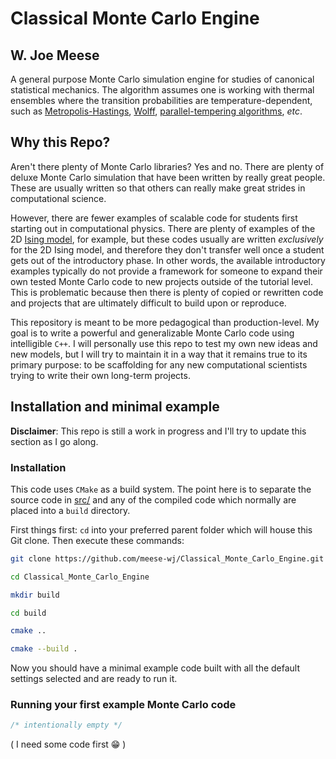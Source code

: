 # Classical Monte Carlo Engine

## W. Joe Meese

A general purpose Monte Carlo simulation engine for studies of canonical statistical mechanics. The algorithm assumes one is working with thermal ensembles where the transition probabilities are temperature-dependent, such as [Metropolis-Hastings](https://www.wikiwand.com/en/Metropolis%E2%80%93Hastings_algorithm), [Wolff](https://www.wikiwand.com/en/Wolff_algorithm), [parallel-tempering algorithms](https://www.wikiwand.com/en/Parallel_tempering), _etc_.

## Why this Repo?

Aren't there plenty of Monte Carlo libraries? Yes and no. There are plenty of deluxe Monte Carlo simulation that have been written by really great people. These are usually written so that others can really make great strides in computational science.

However, there are fewer examples of scalable code for students first starting out in computational physics. There are plenty of examples of the 2D [Ising model](https://www.wikiwand.com/en/Ising_model), for example, but these codes usually are written _exclusively_ for the 2D Ising model, and therefore they don't transfer well once a student gets out of the introductory phase. In other words, the available introductory examples typically do not provide a framework for someone to expand their own tested Monte Carlo code to new projects outside of the tutorial level. This is problematic because then there is plenty of copied or rewritten code and projects that are ultimately difficult to build upon or reproduce.

This repository is meant to be more pedagogical than production-level. My goal is to write a powerful and generalizable Monte Carlo code using intelligible ```C++```. I will personally use this repo to test my own new ideas and new models, but I will try to maintain it in a way that it remains true to its primary purpose: to be scaffolding for any new computational scientists trying to write their own long-term projects.

## Installation and minimal example

__Disclaimer__: This repo is still a work in progress and I'll try to update this section as I go along.

### Installation

This code uses `CMake` as a build system. The point here is to separate the source code in [src/](src) and any of the compiled code which normally are placed into a `build` directory.

First things first: `cd` into your preferred parent folder which will house this Git clone. Then execute these commands:

```bash
git clone https://github.com/meese-wj/Classical_Monte_Carlo_Engine.git

cd Classical_Monte_Carlo_Engine

mkdir build

cd build

cmake ..

cmake --build .
```

Now you should have a minimal example code built with all the default settings selected and are ready to run it.

### Running your first example Monte Carlo code

```c++
/* intentionally empty */
```

( I need some code first :grin: )
